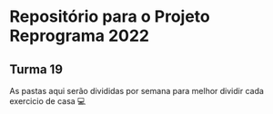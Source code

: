 # Repositório para o Projeto Reprograma 2022

## Turma 19

As pastas aqui serão divididas por semana para melhor dividir cada exercicio de casa :computer: